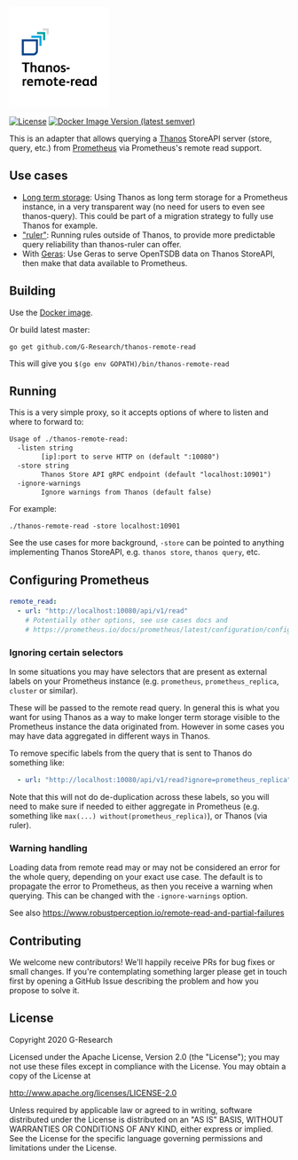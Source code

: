 <img src="https://github.com/G-Research/thanos-remote-read/blob/logo-folder/docs/logo/png/Thanos-remote-read_SignatureLogo_RGB-Black.png" width="180" alt="thanos-remote-read">

[![License](https://img.shields.io/badge/License-Apache%202.0-blue.svg)](https://opensource.org/licenses/Apache-2.0)
[![Docker Image Version (latest semver)](https://img.shields.io/docker/v/gresearchdev/thanos-remote-read)](https://hub.docker.com/r/gresearchdev/thanos-remote-read)

This is an adapter that allows querying a [Thanos](https://thanos.io) StoreAPI server
(store, query, etc.) from [Prometheus](https://prometheus.io) via Prometheus's remote
read support.

## Use cases

* [Long term storage](docs/longterm.md): Using Thanos as long term storage for a
  Prometheus instance, in a very transparent way (no need for users to even see
  thanos-query). This could be part of a migration strategy to fully use Thanos
  for example.
* ["ruler"](docs/ruler.md): Running rules outside of Thanos, to provide more
  predictable query reliability than thanos-ruler can offer.
* With [Geras](https://github.com/G-Research/geras): Use Geras to serve OpenTSDB
  data on Thanos StoreAPI, then make that data available to Prometheus.

## Building

Use the [Docker image](https://hub.docker.com/r/gresearchdev/thanos-remote-read).

Or build latest master:

```
go get github.com/G-Research/thanos-remote-read
```

This will give you `$(go env GOPATH)/bin/thanos-remote-read`

## Running

This is a very simple proxy, so it accepts options of where to listen and where
to forward to:

```
Usage of ./thanos-remote-read:
  -listen string
        [ip]:port to serve HTTP on (default ":10080")
  -store string
        Thanos Store API gRPC endpoint (default "localhost:10901")
  -ignore-warnings
        Ignore warnings from Thanos (default false)
```

For example:
```
./thanos-remote-read -store localhost:10901
```

See the use cases for more background, `-store` can be pointed to anything
implementing Thanos StoreAPI, e.g. `thanos store`, `thanos query`, etc.

## Configuring Prometheus

```yaml
remote_read:
  - url: "http://localhost:10080/api/v1/read"
    # Potentially other options, see use cases docs and 
    # https://prometheus.io/docs/prometheus/latest/configuration/configuration/#remote_read
```

### Ignoring certain selectors

In some situations you may have selectors that are present as external labels
on your Prometheus instance (e.g. `prometheus`, `prometheus_replica`, `cluster`
or similar).

These will be passed to the remote read query. In general this is what you want
for using Thanos as a way to make longer term storage visible to the Prometheus
instance the data originated from. However in some cases you may have data
aggregated in different ways in Thanos.

To remove specific labels from the query that is sent to Thanos do something
like:

```yaml
  - url: "http://localhost:10080/api/v1/read?ignore=prometheus_replica"
```

Note that this will not do de-duplication across these labels, so you will need
to make sure if needed to either aggregate in Prometheus (e.g. something like
`max(...) without(prometheus_replica)`), or Thanos (via ruler).

### Warning handling

Loading data from remote read may or may not be considered an error for the
whole query, depending on your exact use case. The default is to propagate the
error to Prometheus, as then you receive a warning when querying. This can be
changed with the `-ignore-warnings` option.

See also https://www.robustperception.io/remote-read-and-partial-failures

## Contributing

We welcome new contributors! We'll happily receive PRs for bug fixes or small
changes. If you're contemplating something larger please get in touch first by
opening a GitHub Issue describing the problem and how you propose to solve it.

## License

Copyright 2020 G-Research

Licensed under the Apache License, Version 2.0 (the "License"); you may not use
these files except in compliance with the License. You may obtain a copy of the
License at

http://www.apache.org/licenses/LICENSE-2.0

Unless required by applicable law or agreed to in writing, software distributed
under the License is distributed on an "AS IS" BASIS, WITHOUT WARRANTIES OR
CONDITIONS OF ANY KIND, either express or implied. See the License for the
specific language governing permissions and limitations under the License.

